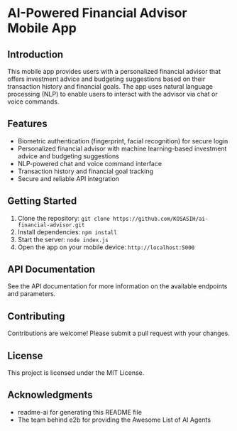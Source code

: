 # AI-Powered Financial Advisor Mobile App

## Introduction

This mobile app provides users with a personalized financial advisor that offers investment advice and budgeting suggestions based on their transaction history and financial goals. The app uses natural language processing (NLP) to enable users to interact with the advisor via chat or voice commands.

## Features

- Biometric authentication (fingerprint, facial recognition) for secure login
- Personalized financial advisor with machine learning-based investment advice and budgeting suggestions
- NLP-powered chat and voice command interface
- Transaction history and financial goal tracking
- Secure and reliable API integration

## Getting Started

1. Clone the repository: `git clone https://github.com/KOSASIH/ai-financial-advisor.git`
2. Install dependencies: `npm install`
3. Start the server: `node index.js`
4. Open the app on your mobile device: `http://localhost:5000`

## API Documentation

See the API documentation for more information on the available endpoints and parameters.

## Contributing

Contributions are welcome! Please submit a pull request with your changes.

## License

This project is licensed under the MIT License.

## Acknowledgments

- readme-ai for generating this README file
- The team behind e2b for providing the Awesome List of AI Agents
